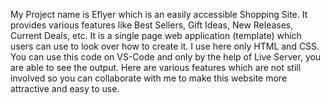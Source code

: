 My Project name is Eflyer which is an easily accessible Shopping Site. It provides various features like Best Sellers, Gift Ideas, New Releases, Current Deals, etc. It is a single page web application (template) which users can use to look over how to create it. I use here only HTML and CSS. You can use this code on VS-Code and only by the help of Live Server, you are able to see the output.
Here are various features which are not still involved so you can collaborate with me to make this website more attractive and easy to use. 
